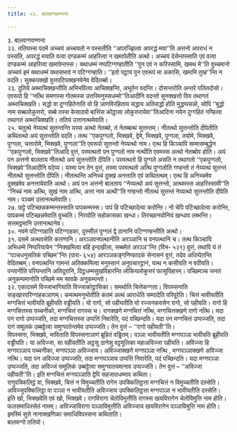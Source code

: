 ```yaml
---
title: ०३. बालवग्गवण्णना

---
```

३. बालवग्गवण्णना  
२२. ततियस्स पठमे अच्चयं अच्चयतो न पस्सतीति ‘‘अपरज्झित्वा अपरद्धं मया’’ति अत्तनो अपराधं न पस्सति, अपरद्धं मयाति वत्वा दण्डकम्मं आहरित्वा न खमापेतीति अत्थो। अच्चयं देसेन्तस्साति एवं वत्वा दण्डकम्मं आहरित्वा खमापेन्तस्स। यथाधम्मं नप्पटिग्गण्हातीति ‘‘पुन एवं न करिस्सामि, खमथ मे’’ति वुच्चमानो अच्चयं इमं यथाधम्मं यथासभावं न पटिग्गण्हाति। ‘‘इतो पट्ठाय पुन एवरूपं मा अकासि, खमामि तुय्ह’’न्ति न वदति। सुक्कपक्खो वुत्तपटिपक्खनयेनेव वेदितब्बो।  
२३. दुतिये अब्भाचिक्खन्तीति अभिभवित्वा आचिक्खन्ति, अभूतेन वदन्ति। दोसन्तरोति अन्तरे पतितदोसो। एवरूपो हि ‘‘नत्थि समणस्स गोतमस्स उत्तरिमनुस्सधम्मो’’तिआदीनि वदन्तो सुनक्खत्तो विय तथागतं अब्भाचिक्खति। सद्धो वा दुग्गहितेनाति यो हि ञाणविरहिताय सद्धाय अतिसद्धो होति मुद्धप्पसन्नो, सोपि ‘‘बुद्धो नाम सब्बलोकुत्तरो, सब्बे तस्स केसादयो बात्तिंस कोट्ठासा लोकुत्तरायेवा’’तिआदिना नयेन दुग्गहितं गण्हित्वा तथागतं अब्भाचिक्खति। ततियं उत्तानत्थमेवाति।  
२५. चतुत्थे नेय्यत्थं सुत्तन्तन्ति यस्स अत्थो नेतब्बो, तं नेतब्बत्थं सुत्तन्तम्। नीतत्थो सुत्तन्तोति दीपेतीति कथितत्थो अयं सुत्तन्तोति वदति। तत्थ ‘‘एकपुग्गलो, भिक्खवे, द्वेमे, भिक्खवे, पुग्गला, तयोमे, भिक्खवे, पुग्गला, चत्तारोमे, भिक्खवे, पुग्गला’’ति एवरूपो सुत्तन्तो नेय्यत्थो नाम। एत्थ हि किञ्चापि सम्मासम्बुद्धेन ‘‘एकपुग्गलो, भिक्खवे’’तिआदि वुत्तं, परमत्थतो पन पुग्गलो नाम नत्थीति एवमस्स अत्थो नेतब्बोव होति। अयं पन अत्तनो बालताय नीतत्थो अयं सुत्तन्तोति दीपेति। परमत्थतो हि पुग्गले असति न तथागतो ‘‘एकपुग्गलो, भिक्खवे’’तिआदीनि वदेय्य। यस्मा पन तेन वुत्तं, तस्मा परमत्थतो अत्थि पुग्गलोति गण्हन्तो तं नेय्यत्थं सुत्तन्तं नीतत्थो सुत्तन्तोति दीपेति। नीतत्थन्ति अनिच्चं दुक्खं अनत्ताति एवं कथितत्थम्। एत्थ हि अनिच्चमेव दुक्खमेव अनत्तायेवाति अत्थो। अयं पन अत्तनो बालताय ‘‘नेय्यत्थो अयं सुत्तन्तो, अत्थमस्स आहरिस्सामी’’ति ‘‘निच्चं नाम अत्थि, सुखं नाम अत्थि, अत्ता नाम अत्थी’’ति गण्हन्तो नीतत्थं सुत्तन्तं नेय्यत्थो सुत्तन्तोति दीपेति नाम। पञ्चमं उत्तानत्थमेवाति।  
२७. छट्ठे पटिच्छन्नकम्मन्तस्साति पापकम्मस्स। पापं हि पटिच्छादेत्वा करोन्ति। नो चेपि पटिच्छादेत्वा करोन्ति, पापकम्मं पटिच्छन्नमेवाति वुच्चति। निरयोति सहोकासका खन्धा। तिरच्छानयोनियं खन्धाव लब्भन्ति। सत्तमट्ठमानि उत्तानत्थानेव।  
३०. नवमे पटिग्गाहाति पटिग्गाहका, दुस्सीलं पुग्गलं द्वे ठानानि पटिग्गण्हन्तीति अत्थो।  
३१. दसमे अत्थवसेति कारणानि। अरञ्ञवनपत्थानीति अरञ्ञानि च वनपत्थानि च। तत्थ किञ्चापि अभिधम्मे निप्परियायेन ‘‘निक्खमित्वा बहि इन्दखीला, सब्बमेतं अरञ्ञ’’न्ति (विभ॰ ५२९) वुत्तं, तथापि यं तं ‘‘पञ्चधनुसतिकं पच्छिम’’न्ति (पारा॰ ६५४) आरञ्ञकङ्गनिप्फादकं सेनासनं वुत्तं, तदेव अधिप्पेतन्ति वेदितब्बम्। वनपत्थन्ति गामन्तं अतिक्कमित्वा मनुस्सानं अनुपचारट्ठानं, यत्थ न कसीयति न वपीयति। पन्तानीति परियन्तानि अतिदूरानि, दिट्ठधम्मसुखविहारन्ति लोकियलोकुत्तरं फासुविहारम्। पच्छिमञ्च जनतं अनुकम्पमानोति पच्छिमे मम सावके अनुकम्पन्तो।  
३२. एकादसमे विज्जाभागियाति विज्जाकोट्ठासिका। समथोति चित्तेकग्गता। विपस्सनाति सङ्खारपरिग्गाहकञाणम्। कमत्थमनुभोतीति कतमं अत्थं आराधेति सम्पादेति परिपूरेति। चित्तं भावीयतीति मग्गचित्तं भावीयति ब्रूहीयति वड्ढीयति। यो रागो, सो पहीयतीति यो रज्जनकवसेन रागो, सो पहीयति। रागो हि मग्गचित्तस्स पच्चनीको, मग्गचित्तं रागस्स च। रागक्खणे मग्गचित्तं नत्थि, मग्गचित्तक्खणे रागो नत्थि। यदा पन रागो उप्पज्जति, तदा मग्गचित्तस्स उप्पत्तिं निवारेति, पदं पच्छिन्दति। यदा पन मग्गचित्तं उप्पज्जति, तदा रागं समूलकं उब्बट्टेत्वा समुग्घातेन्तमेव उप्पज्जति। तेन वुत्तं – ‘‘रागो पहीयती’’ति।  
विपस्सना, भिक्खवे, भाविताति विपस्सनाञाणं ब्रूहितं वड्ढितम्। पञ्ञा भावीयतीति मग्गपञ्ञा भावीयति ब्रूहीयति वड्ढीयति। या अविज्जा, सा पहीयतीति अट्ठसु ठानेसु वट्टमूलिका महाअविज्जा पहीयति। अविज्जा हि मग्गपञ्ञाय पच्चनीका, मग्गपञ्ञा अविज्जाय। अविज्जाक्खणे मग्गपञ्ञा नत्थि , मग्गपञ्ञाक्खणे अविज्जा नत्थि। यदा पन अविज्जा उप्पज्जति, तदा मग्गपञ्ञाय उप्पत्तिं निवारेति, पदं पच्छिन्दति। यदा मग्गपञ्ञा उप्पज्जति, तदा अविज्जं समूलिकं उब्बट्टेत्वा समुग्घातयमानाव उप्पज्जति। तेन वुत्तं – ‘‘अविज्जा पहीयती’’ति। इति मग्गचित्तं मग्गपञ्ञाति द्वेपि सहजातधम्माव कथिता।  
रागुपक्किलिट्ठं वा, भिक्खवे, चित्तं न विमुच्चतीति रागेन उपक्किलिट्ठत्ता मग्गचित्तं न विमुच्चतीति दस्सेति। अविज्जुपक्किलिट्ठा वा पञ्ञा न भावीयतीति अविज्जाय उपक्किलिट्ठत्ता मग्गपञ्ञा न भावीयतीति दस्सेति। इति खो, भिक्खवेति एवं खो, भिक्खवे। रागविरागा चेतोविमुत्तीति रागस्स खयविरागेन चेतोविमुत्ति नाम होति। फलसमाधिस्सेतं नामम्। अविज्जाविरागा पञ्ञाविमुत्तीति अविज्जाय खयविरागेन पञ्ञाविमुत्ति नाम होति। इमस्मिं सुत्ते नानाक्खणिका समाधिविपस्सना कथिताति।  
बालवग्गो ततियो।  